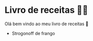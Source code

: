 # Livro de receitas :man_cook:

Olá bem vindo ao meu livro de receitas :wave:

- Strogonoff de frango

